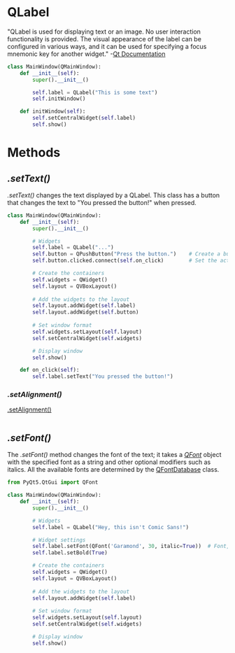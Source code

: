 # QLabel
"QLabel is used for displaying text or an image. No user interaction functionality is provided. The visual appearance of the label can be configured in various ways, 
and it can be used for specifying a focus mnemonic key for another widget." -[Qt Documentation](https://doc.qt.io/qt-5/qlabel.html#details)

```Python
class MainWindow(QMainWindow):
    def __init__(self):
        super().__init__()

        self.label = QLabel("This is some text")
        self.initWindow()

    def initWindow(self):
        self.setCentralWidget(self.label)
        self.show()
```

# Methods

## _.setText()_
_.setText()_ changes the text displayed by a QLabel. This class has a button that changes the text to "You pressed the button!" when pressed.

```Python
class MainWindow(QMainWindow):
    def __init__(self):
        super().__init__()

        # Widgets
        self.label = QLabel("...") 
        self.button = QPushButton("Press the button.")    # Create a button labled 'Press the button.'
        self.button.clicked.connect(self.on_click)        # Set the action to take when pressed

        # Create the containers
        self.widgets = QWidget()
        self.layout = QVBoxLayout()
        
        # Add the widgets to the layout
        self.layout.addWidget(self.label)
        self.layout.addWidget(self.button)
        
        # Set window format
        self.widgets.setLayout(self.layout)
        self.setCentralWidget(self.widgets)

        # Display window
        self.show()

    def on_click(self):
        self.label.setText("You pressed the button!")
```

### _.setAlignment()_
[.setAlignment()](https://www.geeksforgeeks.org/qt-alignment-in-pyqt5/) 

```Python

```

## _.setFont()_
The _.setFont()_ method changes the font of the text; it takes a [_QFont_](https://doc.qt.io/qt-5/qfont.html) object with the specified font as a string and other optional 
modifiers such as italics. All the available fonts are determined by the [QFontDatabase](https://doc.qt.io/qt-5/qfontdatabase.html) class.

```Python
from PyQt5.QtGui import QFont

class MainWindow(QMainWindow):
    def __init__(self):
        super().__init__()

        # Widgets
        self.label = QLabel("Hey, this isn't Comic Sans!") 

        # Widget settings
        self.label.setFont(QFont('Garamond', 30, italic=True))  # Font, size, italics
        self.label.setBold(True)

        # Create the containers
        self.widgets = QWidget()
        self.layout = QVBoxLayout()
        
        # Add the widgets to the layout
        self.layout.addWidget(self.label)
        
        # Set window format
        self.widgets.setLayout(self.layout)
        self.setCentralWidget(self.widgets)

        # Display window
        self.show()
```
